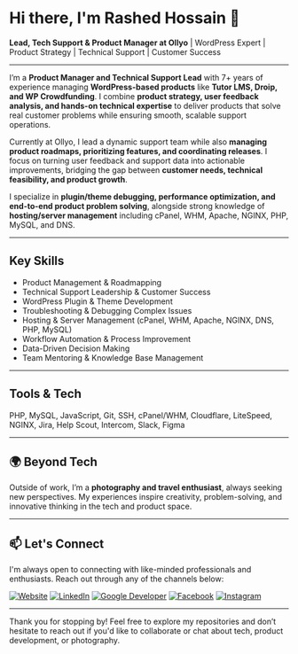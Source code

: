 # Hi there, I'm Rashed Hossain 👋

**Lead, Tech Support & Product Manager at Ollyo** | WordPress Expert | Product Strategy | Technical Support | Customer Success

---

I’m a **Product Manager and Technical Support Lead** with 7+ years of experience managing **WordPress-based products** like **Tutor LMS, Droip, and WP Crowdfunding**. I combine **product strategy, user feedback analysis, and hands-on technical expertise** to deliver products that solve real customer problems while ensuring smooth, scalable support operations.

Currently at Ollyo, I lead a dynamic support team while also **managing product roadmaps, prioritizing features, and coordinating releases**. I focus on turning user feedback and support data into actionable improvements, bridging the gap between **customer needs, technical feasibility, and product growth**.

I specialize in **plugin/theme debugging, performance optimization, and end-to-end product problem solving**, alongside strong knowledge of **hosting/server management** including cPanel, WHM, Apache, NGINX, PHP, MySQL, and DNS.

---

## Key Skills

* Product Management & Roadmapping
* Technical Support Leadership & Customer Success
* WordPress Plugin & Theme Development
* Troubleshooting & Debugging Complex Issues
* Hosting & Server Management (cPanel, WHM, Apache, NGINX, DNS, PHP, MySQL)
* Workflow Automation & Process Improvement
* Data-Driven Decision Making
* Team Mentoring & Knowledge Base Management

---

## Tools & Tech

PHP, MySQL, JavaScript, Git, SSH, cPanel/WHM, Cloudflare, LiteSpeed, NGINX, Jira, Help Scout, Intercom, Slack, Figma

---

## 🌍 Beyond Tech

Outside of work, I’m a **photography and travel enthusiast**, always seeking new perspectives. My experiences inspire creativity, problem-solving, and innovative thinking in the tech and product space.

---

## 📫 Let's Connect

I'm always open to connecting with like-minded professionals and enthusiasts. Reach out through any of the channels below:

[![Website](https://img.shields.io/badge/-Website-000000?style=for-the-badge&logo=About.me&logoColor=white)](https://rashed.im/) [![LinkedIn](https://img.shields.io/badge/-LinkedIn-0A66C2?style=for-the-badge&logo=LinkedIn&logoColor=white)](https://www.linkedin.com/in/wprashed/) [![Google Developer](https://img.shields.io/badge/-Google%20Developer-4285F4?style=for-the-badge&logo=Google&logoColor=white)](https://g.dev/wprashed) [![Facebook](https://img.shields.io/badge/-Facebook-1877F2?style=for-the-badge&logo=Facebook&logoColor=white)](https://www.facebook.com/wprashedh) [![Instagram](https://img.shields.io/badge/-Instagram-E4405F?style=for-the-badge&logo=Instagram&logoColor=white)](https://www.instagram.com/wprashedh)

---

Thank you for stopping by! Feel free to explore my repositories and don’t hesitate to reach out if you'd like to collaborate or chat about tech, product development, or photography.
